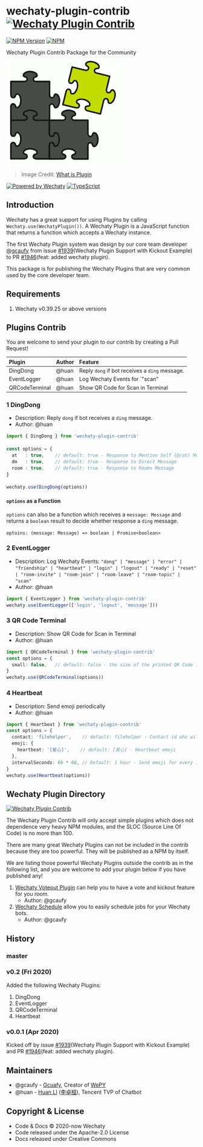 # wechaty-plugin-contrib [![Wechaty Plugin Contrib](https://img.shields.io/badge/Wechaty%20Plugin-Contrib-brightgreen.svg)](https://github.com/wechaty/wechaty-plugin-contrib)

 [![NPM Version](https://img.shields.io/npm/v/wechaty-plugin-contrib?color=brightgreen)](https://www.npmjs.com/package/wechaty-plugin-contrib) [![NPM](https://github.com/wechaty/wechaty-plugin-contrib/workflows/NPM/badge.svg)](https://github.com/wechaty/wechaty-plugin-contrib/actions?query=workflow%3ANPM)

Wechaty Plugin Contrib Package for the Community

![Wechaty Plugin](docs/images/plugin.png)

> Image Credit: [What is Plugin](https://www.computerhope.com/jargon/p/plugin.htm)

[![Powered by Wechaty](https://img.shields.io/badge/Powered%20By-Wechaty-brightgreen.svg)](https://github.com/Wechaty/wechaty)
[![TypeScript](https://img.shields.io/badge/%3C%2F%3E-TypeScript-blue.svg)](https://www.typescriptlang.org/)

## Introduction

Wechaty has a great support for using Plugins by calling `Wechaty.use(WechatyPlugin())`. A Wechaty Plugin is a JavaScript function that returns a function which accepts a Wechaty instance.

The first Wechaty Plugin system was design by our core team developer [@gcaufy](https://github.com/gcaufy) from issue [#1939](https://github.com/wechaty/wechaty/issues/1939)(Wechaty Plugin Support with Kickout Example) to PR [#1946](https://github.com/wechaty/wechaty/pull/1946)(feat: added wechaty plugin).

This package is for publishing the Wechaty Plugins that are very common used by the core developer team.

## Requirements

1. Wechaty v0.39.25 or above versions

## Plugins Contrib

You are welcome to send your plugin to our contrib by creating a Pull Request!

| Plugin | Author | Feature |
| :--- | :--- | :--- |
| DingDong | @huan | Reply `dong` if bot receives a `ding` message. |
| EventLogger | @huan | Log Wechaty Events for `"scan" | "login" | "message"` ... etc. |
| QRCodeTerminal | @huan | Show QR Code for Scan in Terminal |

### 1 DingDong

- Description: Reply `dong` if bot receives a `ding` message.
- Author: @huan

```ts
import { DingDong } from 'wechaty-plugin-contrib'

const options = {
  at   : true,    // default: true - Response to Mention Self (@/at) Message in Room
  dm   : true,    // default: true - Response to Direct Message
  room : true,    // default: true - Response to Rooms Message
}

wechaty.use(DingDong(options))
```

#### `options` as a Function

`options` can also be a function which receives a `message: Message` and returns a `boolean` result to decide whether response a `ding` message.

`optoins: (message: Message) => boolean | Promise<boolean>`

### 2 EventLogger

- Description: Log Wechaty Events: `"dong" | "message" | "error" | "friendship" | "heartbeat" | "login" | "logout" | "ready" | "reset" | "room-invite" | "room-join" | "room-leave" | "room-topic" | "scan"`
- Author: @huan

```ts
import { EventLogger } from 'wechaty-plugin-contrib'
wechaty.use(EventLogger(['login', 'logout', 'message']))
```

### 3 QR Code Terminal

- Description: Show QR Code for Scan in Terminal
- Author: @huan

```ts
import { QRCodeTerminal } from 'wechaty-plugin-contrib'
const options = {
  small: false,   // default: false - the size of the printed QR Code in terminal
}
wechaty.use(QRCodeTerminal(options))
```

### 4 Heartbeat

- Description: Send emoji periodically
- Author: @huan

```ts
import { Heartbeat } from 'wechaty-plugin-contrib'
const options = {
  contact: 'filehelper',    // default: filehelper - Contact id who will receive the emoji
  emoji: {
    heartbeat: '[爱心]',    // default: [爱心] - Heartbeat emoji
  },
  intervalSeconds: 60 * 60, // Default: 1 hour - Send emoji for every 1 hour
}
wechaty.use(Heartbeat(options))
```

## Wechaty Plugin Directory

[![Wechaty Plugin Contrib](https://img.shields.io/badge/Wechaty%20Plugin-Directory-brightgreen.svg)](https://github.com/wechaty/wechaty-plugin-contrib#wechaty-plugin-directory)

The Wechaty Plugin Contrib will only accept simple plugins which does not dependence very heavy NPM modules, and the SLOC (Source Line Of Code) is no more than 100.

There are many great Wechaty Plugins can not be included in the contrib because they are too powerful. They will be published as a NPM by itself.

We are listing those powerful Wechaty Plugins outside the contrib as in the following list, and you are welcome to add your plugin below if you have published any!

1. [Wechaty Voteout Plugin](https://github.com/Gcaufy/wechaty-voteout) can help you to have a vote and kickout feature for you room.
    - Author: @gcaufy
1. [Wechaty Schedule](https://github.com/Gcaufy/wechaty-schedule) allow you to easily schedule jobs for your Wechaty bots.
    - Author: @gcaufy

## History

### master

### v0.2 (Fri 2020)

Added the following Wechaty Plugins:

1. DingDong
1. EventLogger
1. QRCodeTerminal
1. Heartbeat

### v0.0.1 (Apr 2020)

Kicked off by issue [#1939](https://github.com/wechaty/wechaty/issues/1939)(Wechaty Plugin Support with Kickout Example) and PR [#1946](https://github.com/wechaty/wechaty/pull/1946)(feat: added wechaty plugin).

## Maintainers

- @gcaufy - [Gcuafy](https://github.com/Gcaufy), Creator of [WePY](https://github.com/tencent/wepy)
- @huan - [Huan LI](https://github.com/huan) ([李卓桓](http://linkedin.com/in/zixia)), Tencent TVP of Chatbot

## Copyright & License

- Code & Docs © 2020-now Wechaty
- Code released under the Apache-2.0 License
- Docs released under Creative Commons

